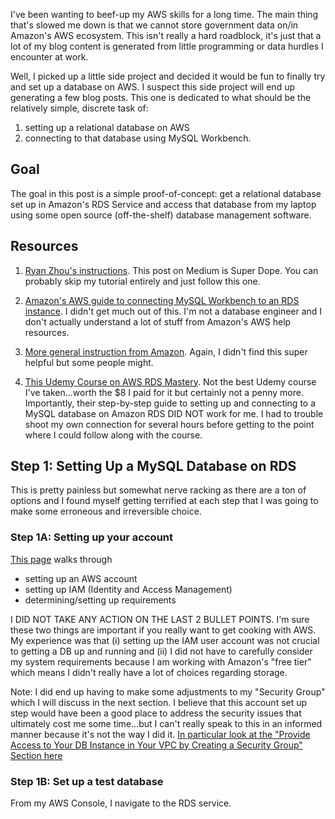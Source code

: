 I've been wanting to beef-up my AWS skills for a long time. The main thing that's slowed me down is that we cannot store government data on/in Amazon's AWS ecosystem. This isn't really a hard roadblock, it's just that a lot of my blog content is generated from little programming or data hurdles I encounter at work. 

Well, I picked up a little side project and decided it would be fun to finally try and set up a database on AWS. I suspect this side project will end up generating a few blog posts. This one is dedicated to what should be the relatively simple, discrete task of:

1. setting up a relational database on AWS
2. connecting to that database using MySQL Workbench.

## Goal

The goal in this post is a simple proof-of-concept: get a relational database set up in Amazon's RDS Service and access that database from my laptop using some open source (off-the-shelf) database management software.

## Resources

1. [Ryan Zhou's instructions](https://medium.com/@ryanzhou7/connecting-a-mysql-workbench-to-amazon-web-services-relational-database-service-36ae1f23d424). This post on Medium is Super Dope. You can probably skip my tutorial entirely and just follow this one.

2. [Amazon's AWS guide to connecting MySQL Workbench to an RDS instance](https://aws.amazon.com/premiumsupport/knowledge-center/connect-rds-mysql-workbench/). I didn't get much out of this. I'm not a database engineer and I don't actually understand a lot of stuff from Amazon's AWS help resources.

3. [More general instruction from Amazon](https://docs.aws.amazon.com/AmazonRDS/latest/UserGuide/CHAP_GettingStarted.html). Again, I didn't find this super helpful but some people might.

4. [This Udemy Course on AWS RDS Mastery](https://www.udemy.com/course/aws-master-class-databases-in-the-cloud-with-aws-rds/). Not the best Udemy course I've taken...worth the $8 I paid for it but certainly not a penny more. Importantly, their step-by-step guide to setting up and connecting to a MySQL database on Amazon RDS DID NOT work for me. I had to trouble shoot my own connection for several hours before getting to the point where I could follow along with the course.

## Step 1: Setting Up a MySQL Database on RDS

This is pretty painless but somewhat nerve racking as there are a ton of options and I found myself getting terrified at each step that I was going to make some erroneous and irreversible choice.

### Step 1A: Setting up your account

[This page](https://docs.aws.amazon.com/AmazonRDS/latest/UserGuide/CHAP_SettingUp.html) walks through 

* setting up an AWS account
* setting up IAM (Identity and Access Management)
* determining/setting up requirements

I DID NOT TAKE ANY ACTION ON THE LAST 2 BULLET POINTS. I'm sure these two things are important if you really want to get cooking with AWS. My experience was that (i) setting up the IAM user account was not crucial to getting a DB up and running and (ii) I did not have to carefully consider my system requirements because I am working with Amazon's "free tier" which means I didn't really have a lot of choices regarding storage.

Note: I did end up having to make some adjustments to my "Security Group" which I will discuss in the next section. I believe that this account set up step would have been a good place to address the security issues that ultimately cost me some time...but I can't really speak to this in an informed manner because it's not the way I did it. [In particular look at the "Provide Access to Your DB Instance in Your VPC by Creating a Security Group" Section here](https://docs.aws.amazon.com/AmazonRDS/latest/UserGuide/CHAP_SettingUp.html#CHAP_SettingUp.IAM)


### Step 1B: Set up a test database

From my AWS Console, I navigate to the RDS service. 





